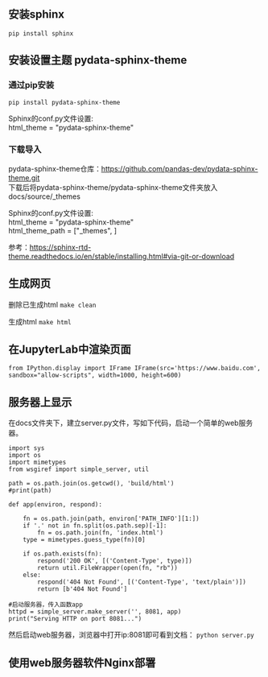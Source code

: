 ## 安装sphinx
`pip install sphinx`

## 安装设置主题 pydata-sphinx-theme

### 通过pip安装
`pip install pydata-sphinx-theme`

Sphinx的conf.py文件设置:    
html_theme = "pydata-sphinx-theme" 

### 下载导入
pydata-sphinx-theme仓库：https://github.com/pandas-dev/pydata-sphinx-theme.git   
下载后将pydata-sphinx-theme/pydata-sphinx-theme文件夹放入docs/source/_themes

Sphinx的conf.py文件设置:    
html_theme = "pydata-sphinx-theme"    
html_theme_path = ["_themes", ]    

参考：https://sphinx-rtd-theme.readthedocs.io/en/stable/installing.html#via-git-or-download


## 生成网页

删除已生成html
`make clean`

生成html
`make html`


## 在JupyterLab中渲染页面
`from IPython.display import IFrame
IFrame(src='https://www.baidu.com', sandbox="allow-scripts", width=1000, height=600)`


## 服务器上显示
在docs文件夹下，建立server.py文件，写如下代码，启动一个简单的web服务器。
```
import sys
import os
import mimetypes
from wsgiref import simple_server, util

path = os.path.join(os.getcwd(), 'build/html')
#print(path)

def app(environ, respond):

    fn = os.path.join(path, environ['PATH_INFO'][1:])
    if '.' not in fn.split(os.path.sep)[-1]:
        fn = os.path.join(fn, 'index.html')
    type = mimetypes.guess_type(fn)[0]

    if os.path.exists(fn):
        respond('200 OK', [('Content-Type', type)])
        return util.FileWrapper(open(fn, "rb"))
    else:
        respond('404 Not Found', [('Content-Type', 'text/plain')])
        return [b'404 Not Found']

#启动服务器，传入函数app
httpd = simple_server.make_server('', 8081, app)
print("Serving HTTP on port 8081...")
```

然后启动web服务器，浏览器中打开ip:8081即可看到文档：
 `python server.py`
 
## 使用web服务器软件Nginx部署
